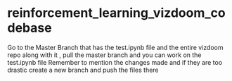 # reinforcement_learning_vizdoom_codebase
Go to the Master Branch that has the test.ipynb file and the entire vizdoom repo along with it , pull the master branch and you can work on the test.ipynb file
Remember to mention the changes made and if they are too drastic create a new branch and push the files there
